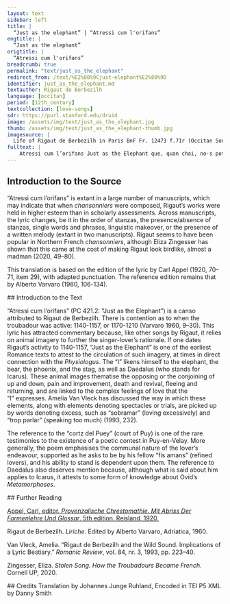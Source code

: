 ```yaml
---
layout: text
sidebar: left
title: |
  “Just as the elephant” | “Atressi cum l'orifans”
engtitle: |
  “Just as the elephant”
origtitle: |
  “Atressi cum l'orifans”
breadcrumb: true
permalink: "text/just_as_the_elephant"
redirect_from: /text/%E2%80%9Cjust-elephant%E2%80%9D
identifier: just_as_the_elephant.md
textauthor: Rigaut de Berbezilh
language: [occitan]
period: [12th_century]
textcollection: [love-songs]
sdr: https://purl.stanford.edu/druid 
image: /assets/img/text/just_as_the_elephant.jpg
thumb: /assets/img/text/just_as_the_elephant-thumb.jpg
imagesource: |
  Life of Rigaut de Berbezilh in Paris BnF Fr. 12473 f.71r (Occitan Songbook K) [Public Domain]
fulltext: |
    Atressi cum l’orifans Just as the Elephant que, quan chai, no·s pot levar Which, when it falls, cannot get up tro l’autre ab lor cridar Until the others, through their trumpeting, de lor votz lo levon sus, Make it stand up with the sounds they emit, et ieu vuelh segre aquel us I too want to follow this custom, quar mos mesfagz es tan greus e pezans Because my wrongdoing is such a heavy burden que, si la cortz del Puey e lo bobans That, if the court of Puy, and the pomp e l’adregz pretz dels leials amadors And the rightful merit of the true lovers no·m relevon, ia mais no serai sors; Do not get me back up, I will never be up on my feet again; que denhesson per me clamar merce So may they deign to plead for mercy on my behalf lai on preiars ni razos no·m val re. There where begging and arguing do not help me. E s’ieu per los fis amans And if I, thanks to the refined lovers, non puosc en ioy retornar, Cannot recover my joyfulness, per tostemps lays mon chantar I will abandon my singing forever que de mi no y a ren plus; Because there’s nothing left of me; ans viurai cum lo reclus, Instead, I will be living like a recluse, sols, ses solatz, qu’aitals es mos talans, Alone, without solace, for such is my state of mind; quar ma vida m’es enuegz et afans Because my life bothers and pains me, e gaugz m’es dols e plazers m’es dolors, And joy feels like sorrow and pleasure like pain, qu’ieu no suy ges de la maneira d’ors Because I am not at all like the Bear, que, qui be·l bat ni·l te vil ses merce, Which, when one beats it thoroughly and holds it in contempt, without mercy, adoncs engrayssa e melhuyra e reve. Fattens, improves, and flourishes. Be sai qu’amors es tan grans I know full well that love is so magnanimous que leu me pot perdonar, That it can easily forgive me, s’ieu falhi per sobramar If I failed it by loving excessively ni renhey cum Dedalus, Or if I behaved like Daedalus, que dis qu’elh era Jhezus Who said he was Jesus, e volc volar al cel outracuians, And who wanted to fly to the sky in his arrogance mas Dieus baisset l’orguel e lo sobrans; (But God abated his pride and his superiority); e mos orguelhs non es res mas amors, And my pride is nothing but love, per que merces mi deu faire socors, Which is why Mercy must come and rescue me, que maint luec son on razos vens merce, For there are many instances in which arguing wins against mercy, e luec on dregz ni razos no·s ave. And instances in which legitimacy and arguing do not prevail. A tot lo mon suy clamans I complain to everyone de mi e de trop parlar; About myself and about my vain discourse; e s’ieu pogues contrafar And if I could imitate fenix, don non es mas us, The Phoenix, of which there is but one, que s’art e pueys restortz sus, Which lights up in flames and then recovers, ieu m’arsera, quar suy tant malanans, I would light myself up in flames, because I am so unhappy, e mos fals digz mensongiers e truans And my false, mendacious and vile utterance resorsera en sospirs et en plors Will resuscitate as sighing and as weeping, lai on beutatz e iovens e valors There where beauty and youthfulness and worth es, que no y falh mas un pauc de merce Are, for it does not take more than just a little of mercy que no y sion assemblat tug li be. For there to be everything that is good in one place. Ma chansos er drogomans My song will be a fixer lai on ieu non aus anar There where I do not dare to go ni ab dregz huelhs regardar, Nor to look with a straight eye, tan sui forfagz e aclus; So much am I guilty and constricted; e ia hom no m’en escus. And indeed no one seeks to justify me. Mielhs-de-dona, que fugit ai dos ans, Best-of-a-Lady, from whom I have fled for two years, er torn a vos doloiros e plorans; Now I turn to you in pain and crying; aissi quo·l sers, que, quant a fag son cors, Like the Stag, which, when it has run away, torna morir al crit dels cassadors, Returns to die when the hunters shout, aissi torn ieu, domna, en vostra merce; So do I return, Lady, to your mercy; mais vos no·n cal, si d’amor no·us sove. But you do not care, and you are forgetful about love. Tal senhor ai, en cui a tan de be I have a lord in whom there is so much goodness que·l iorn que·l vei non puosc faillir en re. That when I saw him I could not wish for more. Belh Bericle, ioys e pretz vos mante; Beautiful Beryl, joyfulness and worth assist you; tot quan vuelh ai, quan de vos me sove. I have all that I want when I think about you. 
--- 
```

## Introduction to the Source 
<p>“Atressi cum l’orifans” is extant in a large number of manuscripts, which may indicate that when <em>chansonniers</em> were composed, Rigaut’s works were held in higher esteem than in scholarly assessments. Across manuscripts, the lyric changes, be it in the order of stanzas, the presence/absence of stanzas, single words and phrases, linguistic makeover, or the presence of a written melody (extant in two manuscripts). Rigaut seems to have been popular in Northern French <em>chansonniers</em>, although Eliza Zingesser has shown that this came at the cost of making Rigaut look birdlike, almost a madman (2020, 49–80).</p> <p>This translation is based on the edition of the lyric by Carl Appel (1920, 70–71, item 29), with adapted punctuation. The reference edition remains that by Alberto Varvaro (1960, 106-134).</p>
## Introduction to the Text 
<p dir="ltr" id="docs-internal-guid-31afca4d-7fff-fbd9-6c10-85bfc03f3c20">“Atressi cum l’orifans” (PC 421.2: “Just as the Elephant”) is a canso attributed to Rigaut de Berbezilh. There is contention as to when the troubadour was active: 1140-1157, or 1170-1210 (Varvaro 1960, 9–30). This lyric has attracted commentary because, like other songs by Rigaut, it relies on animal imagery to further the singer-lover’s rationale. If one dates Rigaut’s activity to 1140-1157, “Just as the Elephant” is one of the earliest Romance texts to attest to the circulation of such imagery, at times in direct connection with the <em>Physiologus</em>. The “I” likens himself to the elephant, the bear, the phoenix, and the stag, as well as Daedalus (who stands for Icarus). These animal images thematise the opposing or the conjoining of up and down, pain and improvement, death and revival, fleeing and returning, and are linked to the complex feelings of love that the “I” expresses. Amelia Van Vleck has discussed the way in which these elements, along with elements denoting spectacles or trials, are picked up by words denoting excess, such as “sobramar” (loving excessively) and “trop parlar” (speaking too much) (1993, 232).</p> <p>The reference to the “cortz del Puey” (court of Puy) is one of the rare testimonies to the existence of a poetic contest in Puy-en-Velay. More generally, the poem emphasises the communal nature of the lover’s endeavour, supported as he asks to be by his fellow “fis amans” (refined lovers), and his ability to stand is dependent upon them. The reference to Daedalus also deserves mention because, although what is said about him applies to Icarus, it attests to some form of knowledge about Ovid’s <em>Metamorphoses</em>.</p>
## Further Reading 
<p><a href="https://archive.org/details/provenzalischec00appe/mode/2up">Appel, Carl, editor. <em>Provenzalische Chrestomathie. Mit Abriss Der Formenlehre Und Glossar</em>. 5th edition. Reisland, 1920.</a></p> <p>Rigaut de Berbezilh. <em>Liriche</em>. Edited by Alberto Varvaro, Adriatica, 1960.</p> <p>Van Vleck, Amelia. “Rigaut de Berbezilh and the Wild Sound. Implications of a Lyric Bestiary.” <em>Romanic Review</em>, vol. 84, nr. 3, 1993, pp. 223–40.</p> <p>Zingesser, Eliza.<em> Stolen Song. How the Troubadours Became French</em>. Cornell UP, 2020.</p>
## Credits
Translation by Johannes Junge Ruhland, Encoded in TEI P5 XML by Danny Smith
